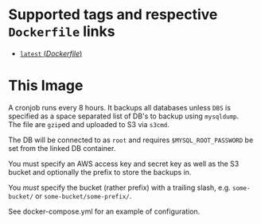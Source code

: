 # Supported tags and respective `Dockerfile` links

- [`latest` (*Dockerfile*)](https://github.com/nickbreen/docker-mysql-backup-cron/blob/master/Dockerfile)

# This Image

A cronjob runs every 8 hours.  It backups all databases unless ```DBS``` 
is specified as a space separated list of DB's to backup using ```mysqldump```.  
The file are ```gzip```ed and uploaded to S3 via ```s3cmd```.

The DB will be connected to as ```root``` and requires ```$MYSQL_ROOT_PASSWORD``` 
be set from the linked DB container.

You must specify an AWS access key and secret key as well as the S3 bucket and
optionally the prefix to store the backups in.

You *must* specify the bucket (rather prefix) with a trailing slash, e.g. ```some-bucket/``` or ```some-bucket/some-prefix/```.

See docker-compose.yml for an example of configuration.

